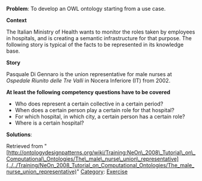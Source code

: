 __Problem__:
To develop an OWL ontology starting from a use case.


__Context__


The Italian Ministry of Health wants to monitor the roles taken by employees in hospitals, and is creating a semantic infrastructure for that purpose. The following story is typical of the facts to be represented in its knowledge base.


__Story__


Pasquale Di Gennaro is the union representative for male nurses at _Ospedale Riunito delle Tre Valli_ in Nocera Inferiore (IT) from 2002.


__At least the following competency questions have to be covered__



* Who does represent a certain collective in a certain period?
* When does a certain person play a certain role for that hospital?
* For which hospital, in which city, a certain person has a certain role?
* Where is a certain hospital?



__Solutions__:





Retrieved from "[http://ontologydesignpatterns.org/wiki/Training:NeOn\_2008\_Tutorial\_on\_Computational\_Ontologies/The\_male\_nurse\_union\_representative](../../Training/NeOn_2008_Tutorial_on_Computational_Ontologies/The_male_nurse_union_representative)"
 [Category](http://ontologydesignpatterns.org/wiki/Special:Categories "Special:Categories"): [Exercise](../../Category/Exercise "Category:Exercise")